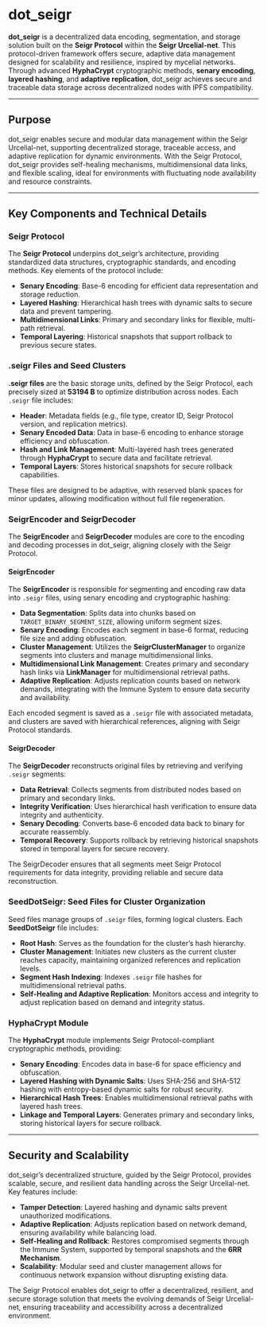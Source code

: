 # dot_seigr

**dot_seigr** is a decentralized data encoding, segmentation, and storage solution built on the **Seigr Protocol** within the **Seigr Urcelial-net**. This protocol-driven framework offers secure, adaptive data management designed for scalability and resilience, inspired by mycelial networks. Through advanced **HyphaCrypt** cryptographic methods, **senary encoding**, **layered hashing**, and **adaptive replication**, dot_seigr achieves secure and traceable data storage across decentralized nodes with IPFS compatibility.

---

## Purpose

dot_seigr enables secure and modular data management within the Seigr Urcelial-net, supporting decentralized storage, traceable access, and adaptive replication for dynamic environments. With the Seigr Protocol, dot_seigr provides self-healing mechanisms, multidimensional data links, and flexible scaling, ideal for environments with fluctuating node availability and resource constraints.

---

## Key Components and Technical Details

### Seigr Protocol

The **Seigr Protocol** underpins dot_seigr’s architecture, providing standardized data structures, cryptographic standards, and encoding methods. Key elements of the protocol include:
- **Senary Encoding**: Base-6 encoding for efficient data representation and storage reduction.
- **Layered Hashing**: Hierarchical hash trees with dynamic salts to secure data and prevent tampering.
- **Multidimensional Links**: Primary and secondary links for flexible, multi-path retrieval.
- **Temporal Layering**: Historical snapshots that support rollback to previous secure states.

### .seigr Files and Seed Clusters

**.seigr files** are the basic storage units, defined by the Seigr Protocol, each precisely sized at **53194 B** to optimize distribution across nodes. Each `.seigr` file includes:
- **Header**: Metadata fields (e.g., file type, creator ID, Seigr Protocol version, and replication metrics).
- **Senary Encoded Data**: Data in base-6 encoding to enhance storage efficiency and obfuscation.
- **Hash and Link Management**: Multi-layered hash trees generated through **HyphaCrypt** to secure data and facilitate retrieval.
- **Temporal Layers**: Stores historical snapshots for secure rollback capabilities.

These files are designed to be adaptive, with reserved blank spaces for minor updates, allowing modification without full file regeneration.

### SeigrEncoder and SeigrDecoder

The **SeigrEncoder** and **SeigrDecoder** modules are core to the encoding and decoding processes in dot_seigr, aligning closely with the Seigr Protocol.

#### SeigrEncoder

The **SeigrEncoder** is responsible for segmenting and encoding raw data into `.seigr` files, using senary encoding and cryptographic hashing:

- **Data Segmentation**: Splits data into chunks based on `TARGET_BINARY_SEGMENT_SIZE`, allowing uniform segment sizes.
- **Senary Encoding**: Encodes each segment in base-6 format, reducing file size and adding obfuscation.
- **Cluster Management**: Utilizes the **SeigrClusterManager** to organize segments into clusters and manage multidimensional links.
- **Multidimensional Link Management**: Creates primary and secondary hash links via **LinkManager** for multidimensional retrieval paths.
- **Adaptive Replication**: Adjusts replication counts based on network demands, integrating with the Immune System to ensure data security and availability.
  
Each encoded segment is saved as a `.seigr` file with associated metadata, and clusters are saved with hierarchical references, aligning with Seigr Protocol standards.

#### SeigrDecoder

The **SeigrDecoder** reconstructs original files by retrieving and verifying `.seigr` segments:

- **Data Retrieval**: Collects segments from distributed nodes based on primary and secondary links.
- **Integrity Verification**: Uses hierarchical hash verification to ensure data integrity and authenticity.
- **Senary Decoding**: Converts base-6 encoded data back to binary for accurate reassembly.
- **Temporal Recovery**: Supports rollback by retrieving historical snapshots stored in temporal layers for secure recovery.

The SeigrDecoder ensures that all segments meet Seigr Protocol requirements for data integrity, providing reliable and secure data reconstruction.

### SeedDotSeigr: Seed Files for Cluster Organization

Seed files manage groups of `.seigr` files, forming logical clusters. Each **SeedDotSeigr** file includes:
- **Root Hash**: Serves as the foundation for the cluster’s hash hierarchy.
- **Cluster Management**: Initiates new clusters as the current cluster reaches capacity, maintaining organized references and replication levels.
- **Segment Hash Indexing**: Indexes `.seigr` file hashes for multidimensional retrieval paths.
- **Self-Healing and Adaptive Replication**: Monitors access and integrity to adjust replication based on demand and integrity status.

### HyphaCrypt Module

The **HyphaCrypt** module implements Seigr Protocol-compliant cryptographic methods, providing:
- **Senary Encoding**: Encodes data in base-6 for space efficiency and obfuscation.
- **Layered Hashing with Dynamic Salts**: Uses SHA-256 and SHA-512 hashing with entropy-based dynamic salts for robust security.
- **Hierarchical Hash Trees**: Enables multidimensional retrieval paths with layered hash trees.
- **Linkage and Temporal Layers**: Generates primary and secondary links, storing historical layers for secure rollback.

---

## Security and Scalability

dot_seigr’s decentralized structure, guided by the Seigr Protocol, provides scalable, secure, and resilient data handling across the Seigr Urcelial-net. Key features include:
- **Tamper Detection**: Layered hashing and dynamic salts prevent unauthorized modifications.
- **Adaptive Replication**: Adjusts replication based on network demand, ensuring availability while balancing load.
- **Self-Healing and Rollback**: Restores compromised segments through the Immune System, supported by temporal snapshots and the **6RR Mechanism**.
- **Scalability**: Modular seed and cluster management allows for continuous network expansion without disrupting existing data.

The Seigr Protocol enables dot_seigr to offer a decentralized, resilient, and secure storage solution that meets the evolving demands of Seigr Urcelial-net, ensuring traceability and accessibility across a decentralized environment.
